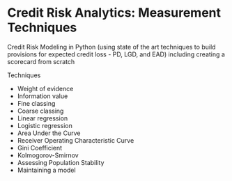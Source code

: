 # Credit Risk Analytics: Measurement Techniques

Credit Risk Modeling in Python (using state of the art techniques to build provisions for expected credit loss  - PD, LGD, and EAD) including creating a scorecard from scratch



Techniques

- Weight of evidence
- Information value
- Fine classing
- Coarse classing
- Linear regression
- Logistic regression
- Area Under the Curve
- Receiver Operating Characteristic Curve
- Gini Coefficient
- Kolmogorov-Smirnov
- Assessing Population Stability
- Maintaining a model
